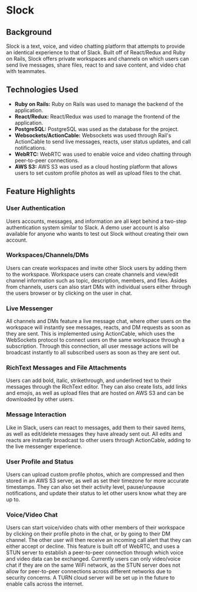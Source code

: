 
# Slock

## Background 
Slock is a text, voice, and video chatting platform that attempts to provide an identical experience to that of Slack. Built off of React/Redux and Ruby on Rails, Slock offers private workspaces and channels on which users can send live messages, share files, react to and save content, and video chat with teammates. 

## Technologies Used
* **Ruby on Rails:** Ruby on Rails was used to manage the backend of the application.
* **React/Redux:** React/Redux was used to manage the frontend of the application.
* **PostgreSQL:** PostgreSQL was used as the database for the project. 
* **Websockets/ActionCable:** Websockets was used through Rail's ActionCable to send live messages, reacts, user status updates, and call notifications.
* **WebRTC:** WebRTC was used to enable voice and video chatting through peer-to-peer connections.
* **AWS S3:** AWS S3 was used as a cloud hosting platform that allows users to set custom profile photos as well as upload files to the chat.

## Feature Highlights
### User Authentication
Users accounts, messages, and information are all kept behind a two-step authentication system similar to Slack. A demo user account is also available for anyone who wants to test out Slock without creating their own account.

### Workspaces/Channels/DMs
Users can create workspaces and invite other Slock users by adding them to the workspace. Workspace users can create channels and view/edit channel information such as topic, description, members, and files. Asides from channels, users can also start DMs with individual users either through the users browser or by clicking on the user in chat. 

### Live Messenger
All channels and DMs feature a live message chat, where other users on the workspace will instantly see messages, reacts, and DM requests as soon as they are sent. This is implemented using ActionCable, which uses the WebSockets protocol to connect users on the same workspace through a subscription. Through this connection, all user message actions will be broadcast instantly to all subscribed users as soon as they are sent out. 

### RichText Messages and File Attachments
Users can add bold, italic, strikethrough, and underlined text to their messages through the RichText editor. They can also create lists, add links and emojis, as well as upload files that are hosted on AWS S3 and can be downloaded by other users. 

### Message Interaction
Like in Slack, users can react to messages, add them to their saved items, as well as edit/delete messages they have already sent out. All edits and reacts are instantly broadcast to other users through ActionCable, adding to the live messenger experience. 

### User Profile and Status
Users can upload custom profile photos, which are compressed and then stored in an AWS S3 server, as well as set their timezone for more accurate timestamps. They can also set their activity level, pause/unpause notifications, and update their status to let other users know what they are up to. 

### Voice/Video Chat
Users can start voice/video chats with other members of their workspace by clicking on their profile photo in the chat, or by going to their DM channel. The other user will then receive an incoming call alert that they can either accept or decline. This feature is built off of WebRTC, and uses a STUN server to establish a peer-to-peer connection through which voice and video data can be exchanged. Currently users can only video/voice chat if they are on the same WiFi network, as the STUN server does not allow for peer-to-peer connections across different networks due to security concerns. A TURN cloud server will be set up in the future to enable calls across the internet. 
